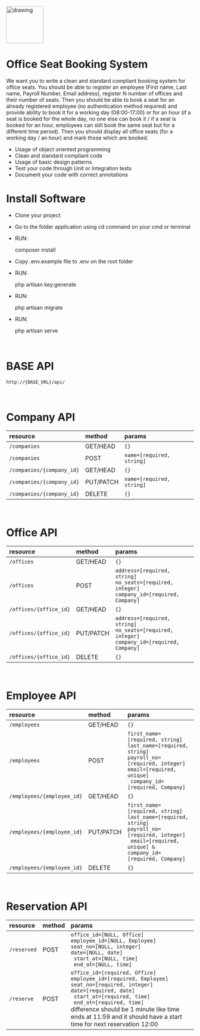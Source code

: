 <img src="https://avatars.githubusercontent.com/u/19496046?v=4" alt="drawing" style="width:100px;"/>

# Office Seat Booking System

We want you to write a clean and standard compliant booking system for office seats. You should be able to register an employee (First name, Last name, Payroll Number, Email address), register N number of offices and their number of seats. 
Then you should be able to book a seat for an already registered employee (no authentication method required) and provide ability to book it for a working day (08:00-17:00) or for an hour (if a seat is booked for the whole day, no one else can book it / if a seat is booked for an hour, employees can still book the same seat but for a different time period). 
Then you should display all office seats (for a working day / an hour) and mark those which are booked.

- Usage of object oriented programming
- Clean and standard compliant code
- Usage of basic design patterns
- Test your code through Unit or Integration tests
- Document your code with correct annotations

# Install Software

* Clone your project
* Go to the folder application using cd command on your cmd or terminal
* RUN:

    composer install
* Copy .env.example file to .env on the root folder
* RUN:

    php artisan key:generate
* RUN:

    php artisan migrate
* RUN:

    php artisan serve

<br />

# BASE API
    http://{BASE_URL}/api/

<br />

# Company API

| resource                     | method    | params                                           |
|:-----------------------------|:----------|:-------------------------------------------------|
| `/companies`                 | GET/HEAD  | `{}`                                             |
| `/companies`                 | POST      | `name=[required, string]`                      |
| `/companies/{company_id}`    | GET/HEAD  | `{}`                                             |
| `/companies/{company_id}`    | PUT/PATCH | `name=[required, string]`                      |
| `/companies/{company_id}`    | DELETE    | `{}`                                             |

<br />

# Office API

| resource                     | method    | params                                           |
|:-----------------------------|:----------|:-------------------------------------------------|
| `/offices`                   | GET/HEAD  | `{}`                                             |
| `/offices`                   | POST      | `address=[required, string]` <br /> `no_seats=[required, integer]` <br /> `company_id=[required, Company]`|
| `/offices/{office_id}`       | GET/HEAD  | `{}`                                             |
| `/offices/{office_id}`       | PUT/PATCH | `address=[required, string]` <br /> `no_seats=[required, integer]` <br /> `company_id=[required, Company]`|
| `/offices/{office_id}`       | DELETE    | `{}`                                             |

<br />

# Employee API

| resource                     | method    | params                                           |
|:-----------------------------|:----------|:-------------------------------------------------|
| `/employees`                 | GET/HEAD  | `{}`                                             |
| `/employees`                 | POST      | `first_name=[required, string] ` <br /> ` last_name=[required, string] ` <br /> ` payroll_no=[required, integer] ` <br /> ` email=[required, unique] ` <br /> ` company_id=[required, Company]`|
| `/employees/{employee_id}`   | GET/HEAD  | `{}`                                             |
| `/employees/{employee_id}`   | PUT/PATCH | `first_name=[required, string] ` <br /> ` last_name=[required, string] ` <br /> ` payroll_no=[required, integer] ` <br /> ` email=[required, unique] & company_id=[required, Company]`|
| `/employees/{employee_id}`   | DELETE    | `{}`                                             |s

<br />

# Reservation API

| resource                     | method    | params                                           |
|:-----------------------------|:----------|:-------------------------------------------------|
| `/reserved`                  | POST      | `office_id=[NULL, Office] ` <br /> ` employee_id=[NULL, Employee] ` <br /> ` seat_no=[NULL, integer] ` <br /> ` date=[NULL, date] ` <br /> ` start_at=[NULL, time]`  <br /> ` end_at=[NULL, time]`|
| `/reserve`                   | POST      | `office_id=[required, Office] ` <br /> ` employee_id=[required, Employee] ` <br /> ` seat_no=[required, integer] ` <br /> ` date=[required, date] ` <br /> ` start_at=[required, time]`  <br /> ` end_at=[required, time]` <br /> difference should be 1 minute like time ends at 11:59 and it should have a start time for next reservation 12:00|
